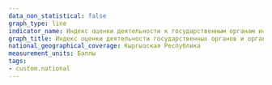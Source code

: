 ```yaml
---
data_non_statistical: false
graph_type: line
indicator_name: Индекс оценки деятельности к государственным органам исполнительной власти
graph_title: Индекс оценки деятельности государственных органов и органов местного самоуправления
national_geographical_coverage: Кыргызская Республика
measurement_units: Баллы
tags:
- custom.national
---
```

